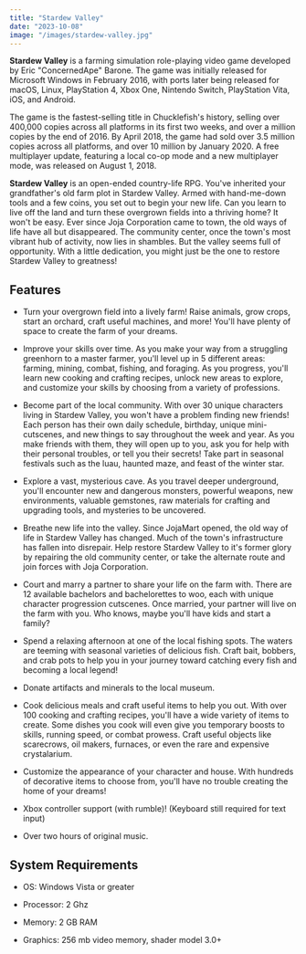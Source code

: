 ```yaml
---
title: "Stardew Valley"
date: "2023-10-08"
image: "/images/stardew-valley.jpg"
---
```



__Stardew Valley__ is a farming simulation role-playing video game developed by Eric "ConcernedApe" Barone. The game was initially released for Microsoft Windows in February 2016, with ports later being released for macOS, Linux, PlayStation 4, Xbox One, Nintendo Switch, PlayStation Vita, iOS, and Android.

The game is the fastest-selling title in Chucklefish's history, selling over 400,000 copies across all platforms in its first two weeks, and over a million copies by the end of 2016. By April 2018, the game had sold over 3.5 million copies across all platforms, and over 10 million by January 2020. A free multiplayer update, featuring a local co-op mode and a new multiplayer mode, was released on August 1, 2018.

__Stardew Valley__ is an open-ended country-life RPG. You've inherited your grandfather's old farm plot in Stardew Valley. Armed with hand-me-down tools and a few coins, you set out to begin your new life. Can you learn to live off the land and turn these overgrown fields into a thriving home? It won't be easy. Ever since Joja Corporation came to town, the old ways of life have all but disappeared. The community center, once the town's most vibrant hub of activity, now lies in shambles. But the valley seems full of opportunity. With a little dedication, you might just be the one to restore Stardew Valley to greatness!

## Features

* Turn your overgrown field into a lively farm! Raise animals, grow crops, start an orchard, craft useful machines, and more! You'll have plenty of space to create the farm of your dreams.

* Improve your skills over time. As you make your way from a struggling greenhorn to a master farmer, you'll level up in 5 different areas: farming, mining, combat, fishing, and foraging. As you progress, you'll learn new cooking and crafting recipes, unlock new areas to explore, and customize your skills by choosing from a variety of professions.

* Become part of the local community. With over 30 unique characters living in Stardew Valley, you won't have a problem finding new friends! Each person has their own daily schedule, birthday, unique mini-cutscenes, and new things to say throughout the week and year. As you make friends with them, they will open up to you, ask you for help with their personal troubles, or tell you their secrets! Take part in seasonal festivals such as the luau, haunted maze, and feast of the winter star.

* Explore a vast, mysterious cave. As you travel deeper underground, you'll encounter new and dangerous monsters, powerful weapons, new environments, valuable gemstones, raw materials for crafting and upgrading tools, and mysteries to be uncovered.

* Breathe new life into the valley. Since JojaMart opened, the old way of life in Stardew Valley has changed. Much of the town's infrastructure has fallen into disrepair. Help restore Stardew Valley to it's former glory by repairing the old community center, or take the alternate route and join forces with Joja Corporation.

* Court and marry a partner to share your life on the farm with. There are 12 available bachelors and bachelorettes to woo, each with unique character progression cutscenes. Once married, your partner will live on the farm with you. Who knows, maybe you'll have kids and start a family?

* Spend a relaxing afternoon at one of the local fishing spots. The waters are teeming with seasonal varieties of delicious fish. Craft bait, bobbers, and crab pots to help you in your journey toward catching every fish and becoming a local legend!

* Donate artifacts and minerals to the local museum.

* Cook delicious meals and craft useful items to help you out. With over 100 cooking and crafting recipes, you'll have a wide variety of items to create. Some dishes you cook will even give you temporary boosts to skills, running speed, or combat prowess. Craft useful objects like scarecrows, oil makers, furnaces, or even the rare and expensive crystalarium.

* Customize the appearance of your character and house. With hundreds of decorative items to choose from, you'll have no trouble creating the home of your dreams!

* Xbox controller support (with rumble)! (Keyboard still required for text input)

* Over two hours of original music.

## System Requirements

* OS: Windows Vista or greater

* Processor: 2 Ghz

* Memory: 2 GB RAM

* Graphics: 256 mb video memory, shader model 3.0+





